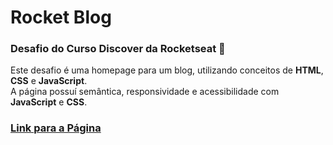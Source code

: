 # Rocket Blog

### Desafio do Curso Discover da Rocketseat 🚀

Este desafio é uma homepage para um blog, utilizando conceitos de **HTML**, **CSS** e **JavaScript**. <br/>
A página possuí semântica, responsividade e acessibilidade com **JavaScript** e **CSS**.

### [Link para a Página](https://luca-merighi.github.io/DesafioDiscover-RocketBlog/ "Rocket Blog")

